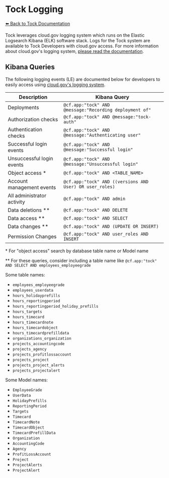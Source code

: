 # Tock Logging

[:arrow_left: Back to Tock
Documentation](https://github.com/18F/tock/tree/master/docs)

Tock leverages cloud.gov logging system which runs on the Elastic Logsearch
Kibana (ELK) software stack. Logs for the Tock system are available to
Tock Developers with cloud.gov access. For more information about cloud.gov's
logging system, [please read the documentation][cg-logs].

[cg-logs]: https://cloud.gov/docs/apps/logs/

## Kibana Queries

The following logging events (LE) are documented below for developers to easily
access using [cloud.gov's logging system][cg-log-sys].

[cg-log-sys]: https://logs.fr.cloud.gov

| Description                | Kibana Query                                                   |
| -------------------------- | -------------------------------------------------------------- |
| Deployments                | `@cf.app:"tock" AND @message:"Recording deployment of"`        |
| Authorization checks       | `@cf.app:"tock" AND @message:"tock-auth"`                      |
| Authentication checks      | `@cf.app:"tock" AND @message:"Authenticating user"`            |
| Successful login events    | `@cf.app:"tock" AND @message:"Successful login"`               |
| Unsuccessful login events  | `@cf.app:"tock" AND @message:"Unsuccessful login"`             |
| Object access *            | `@cf.app:"tock" AND <TABLE_NAME>`                              |
| Account management events  | `@cf.app:"tock" AND ((versions AND User) OR user_roles)`       |
| All administrator activity | `@cf.app:"tock" AND admin`                                     |
| Data deletions **          | `@cf.app:"tock" AND DELETE`                                    |
| Data access **             | `@cf.app:"tock" AND SELECT`                                    |
| Data changes **            | `@cf.app:"tock" AND (UPDATE OR INSERT)`                        |
| Permission Changes         | `@cf.app:"tock" AND user_roles AND INSERT`                     |

\* For "object access" search by database table name or Model name

\** For these queries, consider including a table name like `@cf.app:"tock" AND SELECT AND employees_employeegrade`

Some table names:
- `employees_employeegrade`
- `employees_userdata`
- `hours_holidayprefills`
- `hours_reportingperiod`
- `hours_reportingperiod_holiday_prefills`
- `hours_targets`
- `hours_timecard`
- `hours_timecardnote`
- `hours_timecardobject`
- `hours_timecardprefilldata`
- `organizations_organization`
- `projects_accountingcode`
- `projects_agency`
- `projects_profitlossaccount`
- `projects_project`
- `projects_project_alerts`
- `projects_projectalert`

Some Model names:
- `EmployeeGrade`
- `UserData`
- `HolidayPrefills`
- `ReportingPeriod`
- `Targets`
- `Timecard`
- `TimecardNote`
- `TimecardObject`
- `TimecardPrefillData`
- `Organization`
- `AccountingCode`
- `Agency`
- `ProfitLossAccount`
- `Project`
- `ProjectAlerts`
- `ProjectAlert`

